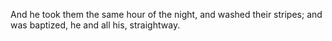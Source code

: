 And he took them the same hour of the night, and washed their stripes; and was baptized, he and all his, straightway.
